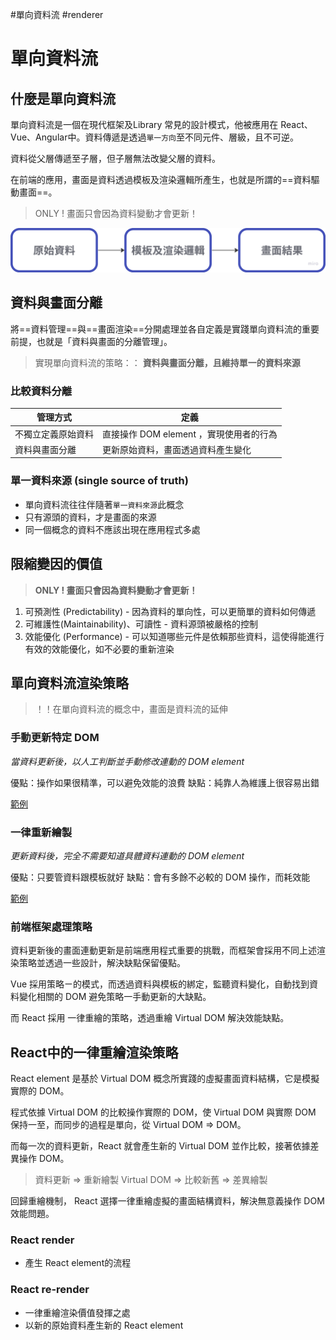 #單向資料流 #renderer 

# 單向資料流

## 什麼是單向資料流
單向資料流是一個在現代框架及Library 常見的設計模式，他被應用在 React、Vue、Angular中。資料傳遞是透過`單一方向`至不同元件、層級，且不可逆。

資料從父層傳遞至子層，但子層無法改變父層的資料。

在前端的應用，畫面是資料透過模板及渲染邏輯所產生，也就是所謂的==資料驅動畫面==。

> ONLY ! 畫面只會因為資料變動才會更新！

![資料流](./images/2-6-1.png)

## 資料與畫面分離

將==資料管理==與==畫面渲染==分開處理並各自定義是實踐單向資料流的重要前提，也就是「資料與畫面的分離管理」。

> 實現單向資料流的策略：：
> **資料與畫面分離，且維持單一的資料來源**

### 比較資料分離
| 管理方式      | 定義                         |
| --------- | -------------------------- |
| 不獨立定義原始資料 | 直接操作 DOM element ，實現使用者的行為 |
| 資料與畫面分離   | 更新原始資料，畫面透過資料產生變化          |

### 單一資料來源 (single source of truth)
- 單向資料流往往伴隨著`單一資料來源`此概念
- 只有源頭的資料，才是畫面的來源
- 同一個概念的資料不應該出現在應用程式多處

## 限縮變因的價值

> **ONLY ! 畫面只會因為資料變動才會更新！**

1. 可預測性 (Predictability)
		- 因為資料的單向性，可以更簡單的資料如何傳遞
2. 可維護性(Maintainability)、可讀性
		- 資料源頭被嚴格的控制
3. 效能優化 (Performance)
		- 可以知道哪些元件是依賴那些資料，這使得能進行有效的效能優化，如不必要的重新渲染

## 單向資料流渲染策略
>！！在單向資料流的概念中，畫面是資料流的延伸

### 手動更新特定 DOM
*當資料更新後，以人工判斷並手動修改連動的 DOM element*

優點：操作如果很精準，可以避免效能的浪費
缺點：純靠人為維護上很容易出錯

[範例](https://w6ddxy.csb.app/)
### 一律重新繪製
*更新資料後，完全不需要知道具體資料連動的 DOM element*

優點：只要管資料跟模板就好
缺點：會有多餘不必較的 DOM 操作，而耗效能

[範例](https://8jcfdq.csb.app/)


### 前端框架處理策略

資料更新後的畫面連動更新是前端應用程式重要的挑戰，而框架會採用不同上述渲染策略並透過一些設計，解決缺點保留優點。

Vue 採用策略ㄧ的模式，而透過資料與模板的綁定，監聽資料變化，自動找到資料變化相關的 DOM 避免策略一手動更新的大缺點。

而 React 採用 一律重繪的策略，透過重繪 Virtual DOM 解決效能缺點。

## React中的一律重繪渲染策略

React element 是基於 Virtual DOM 概念所實踐的虛擬畫面資料結構，它是模擬實際的 DOM。

程式依據 Virtual DOM 的比較操作實際的 DOM，使 Virtual DOM 與實際 DOM 保持一至，而同步的過程是單向，從 Virtual DOM => DOM。

而每一次的資料更新，React 就會產生新的 Virtual DOM 並作比較，接著依據差異操作 DOM。

>資料更新 => 重新繪製 Virtual DOM => 比較新舊 => 差異繪製

回歸重繪機制， React 選擇一律重繪虛擬的畫面結構資料，解決無意義操作 DOM 效能問題。


### React render
- 產生 React element的流程

### React re-render
- 一律重繪渲染價值發揮之處
- 以新的原始資料產生新的 React element

